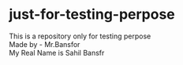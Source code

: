 # just-for-testing-perpose
This is a repository only for testing perpose
<br>
Made by - Mr.Bansfor
<br>
My Real Name is Sahil Bansfr
